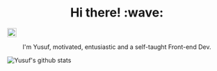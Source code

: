 <h1 align='center'> Hi there! :wave:</h1>

<a href="https://twitter.com/yusufali_19">
  <img align="center" alt="Yusuf | Twitter" width="21px" src="https://raw.githubusercontent.com/anuraghazra/anuraghazra/master/assets/twitter.svg" />
</a>

<p align="center">
    I'm Yusuf, motivated, entusiastic and a self-taught Front-end Dev.
</p>

![Yusuf's github stats](https://github-readme-stats.vercel.app/api?username=yusufali19&count_private=true&show_icons=true&theme=radical)
